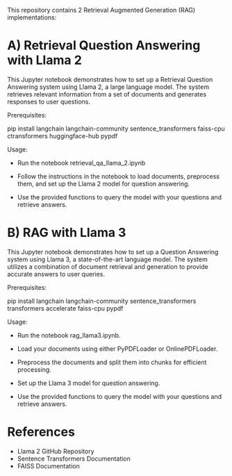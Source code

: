 This repository contains 2 Retrieval Augmented Generation (RAG) implementations:

#
# A) Retrieval Question Answering with Llama 2

This Jupyter notebook demonstrates how to set up a Retrieval Question Answering system using Llama 2, a large language model. The system retrieves relevant information from a set of documents and generates responses to user questions.

Prerequisites:

pip install langchain langchain-community sentence_transformers faiss-cpu ctransformers huggingface-hub pypdf

Usage:

* Run the notebook retrieval_qa_llama_2.ipynb

* Follow the instructions in the notebook to load documents, preprocess them, and set up the Llama 2 model for question answering.

* Use the provided functions to query the model with your questions and retrieve answers.

#
# B) RAG with Llama 3

This Jupyter notebook demonstrates how to set up a Question Answering system using Llama 3, a state-of-the-art language model. The system utilizes a combination of document retrieval and generation to provide accurate answers to user queries.

Prerequisites:

pip install langchain langchain-community sentence_transformers transformers accelerate faiss-cpu pypdf

Usage:

* Run the notebook rag_llama3.ipynb.

* Load your documents using either PyPDFLoader or OnlinePDFLoader.

* Preprocess the documents and split them into chunks for efficient processing.

* Set up the Llama 3 model for question answering.

* Use the provided functions to query the model with your questions and retrieve answers.


# References
* Llama 2 GitHub Repository
* Sentence Transformers Documentation
* FAISS Documentation
